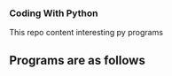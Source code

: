 ### Coding With Python 

This repo content interesting py programs

 <h2> Programs are as follows </h2> 

